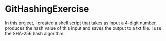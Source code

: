 # GitHashingExercise

In this project, i created a shell script that takes as input a 4-digit number, produces the hash value of this input and saves the output to a txt file. I use the SHA-256 hash algorithm.
